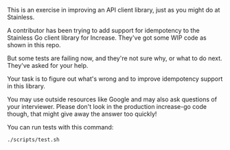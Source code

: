 This is an exercise in improving an API client library, just as you might
do at Stainless.

A contributor has been trying to add support for idempotency to the Stainless
Go client library for Increase. They've got some WIP code as shown in this
repo.

But some tests are failing now, and they're not sure why, or what to do next.
They've asked for your help.

Your task is to figure out what's wrong and to improve idempotency support in
this library.

You may use outside resources like Google and may also ask questions of
your interviewer. Please don't look in the production increase-go code though,
that might give away the answer too quickly!

You can run tests with this command:

```
./scripts/test.sh
```
